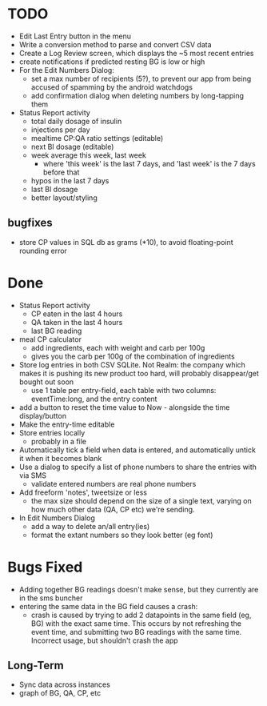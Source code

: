 TODO
====

* Edit Last Entry button in the menu
* Write a conversion method to parse and convert CSV data
* Create a Log Review screen, which displays the ~5 most recent entries
* create notifications if predicted resting BG is low or high
* For the Edit Numbers Dialog:
	- set a max number of recipients (5?), to prevent our app from being accused of spamming by the android watchdogs
	- add confirmation dialog when deleting numbers by long-tapping them
* Status Report activity
	- total daily dosage of insulin
	- injections per day
	- mealtime CP:QA ratio settings (editable)
	- next BI dosage (editable)
	- week average this week, last week
		* where 'this week' is the last 7 days, and 'last week' is the 7 days before that
	- hypos in the last 7 days
	- last BI dosage
	- better layout/styling

bugfixes
----
* store CP values in SQL db as grams (*10), to avoid floating-point rounding error

Done
===
* Status Report activity
	* CP eaten in the last 4 hours
	* QA taken in the last 4 hours
	* last BG reading
* meal CP calculator
	- add ingredients, each with weight and carb per 100g
	- gives you the carb per 100g of the combination of ingredients
* Store log entries in both CSV SQLite. Not Realm: the company which makes it is pushing its new product too hard,
will probably disappear/get bought out soon
	- use 1 table per entry-field, each table with two columns: eventTime:long, and the entry content
* add a button to reset the time value to Now - alongside the time display/button
* Make the entry-time editable
* Store entries locally
	- probably in a file
* Automatically tick a field when data is entered, and automatically untick it when it becomes blank
* Use a dialog to specify a list of phone numbers to share the entries with via SMS
	- validate entered numbers are real phone numbers
* Add freeform 'notes', tweetsize or less
	- the max size should depend on the size of a single text, varying on how much other data (QA, CP etc) we're sending.
* In Edit Numbers Dialog
	- add a way to delete an/all entry(ies)
	- format the extant numbers so they look better (eg font)

Bugs Fixed
======
* Adding together BG readings doesn't make sense, but they  currently are in the sms buncher
* entering the same data in the BG field causes a crash:
	-  crash is caused by trying to add 2 datapoints in the same field (eg, BG) with the exact same time.
	This occurs by not refreshing the event time, and submitting two BG readings with the same time. Incorrect usage,
	but shouldn't crash the app

Long-Term
---------

* Sync data across instances
* graph of BG, QA, CP, etc